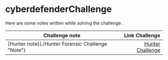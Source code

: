 # cyberdefenderChallenge

Here are some notes written while solving the challenge :

|     Challenge note   | Link Challenge |
| ------------- | ------------:|
| [Hunter note](./Hunter Forensic Challenge "Note")| [Hunter Challenge](https://cyberdefenders.org/labs/32 "Hunter") |
